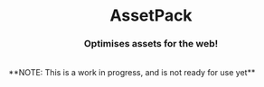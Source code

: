 <div align="center">
    <h1>AssetPack</h1>
    <h3>Optimises assets for the web!</h3>
</div>
<br>
**NOTE: This is a work in progress, and is not ready for use yet**
